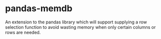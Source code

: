# pandas-memdb
An extension to the pandas library which will support supplying a row selection function to avoid wasting memory when only certain columns or rows are needed.
